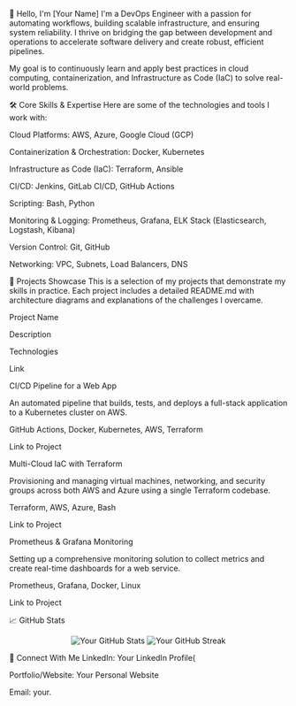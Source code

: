 👋 Hello, I'm [Your Name]
I'm a DevOps Engineer with a passion for automating workflows, building scalable infrastructure, and ensuring system reliability. I thrive on bridging the gap between development and operations to accelerate software delivery and create robust, efficient pipelines.

My goal is to continuously learn and apply best practices in cloud computing, containerization, and Infrastructure as Code (IaC) to solve real-world problems.

🛠️ Core Skills & Expertise
Here are some of the technologies and tools I work with:

Cloud Platforms: AWS, Azure, Google Cloud (GCP)

Containerization & Orchestration: Docker, Kubernetes

Infrastructure as Code (IaC): Terraform, Ansible

CI/CD: Jenkins, GitLab CI/CD, GitHub Actions

Scripting: Bash, Python

Monitoring & Logging: Prometheus, Grafana, ELK Stack (Elasticsearch, Logstash, Kibana)

Version Control: Git, GitHub

Networking: VPC, Subnets, Load Balancers, DNS

🚀 Projects Showcase
This is a selection of my projects that demonstrate my skills in practice. Each project includes a detailed README.md with architecture diagrams and explanations of the challenges I overcame.

Project Name

Description

Technologies

Link

CI/CD Pipeline for a Web App

An automated pipeline that builds, tests, and deploys a full-stack application to a Kubernetes cluster on AWS.

GitHub Actions, Docker, Kubernetes, AWS, Terraform

Link to Project

Multi-Cloud IaC with Terraform

Provisioning and managing virtual machines, networking, and security groups across both AWS and Azure using a single Terraform codebase.

Terraform, AWS, Azure, Bash

Link to Project

Prometheus & Grafana Monitoring

Setting up a comprehensive monitoring solution to collect metrics and create real-time dashboards for a web service.

Prometheus, Grafana, Docker, Linux

Link to Project

📈 GitHub Stats
<div align="center">
<img src="https://www.google.com/search?q=https://github-readme-stats.vercel.app/api%3Fusername%3Dyour-username%26show_icons%3Dtrue%26theme%3Ddark" alt="Your GitHub Stats" />
<img src="https://www.google.com/search?q=https://github-readme-streak-stats.herokuapp.com/%3Fuser%3Dyour-username%26theme%3Ddark" alt="Your GitHub Streak" />
</div>

🔗 Connect With Me
LinkedIn: Your LinkedIn Profile(

Portfolio/Website: Your Personal Website

Email: your.
